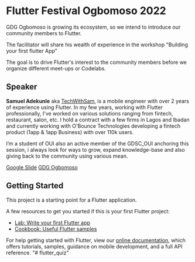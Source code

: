 # Flutter Festival Ogbomoso 2022

GDG Ogbomoso is growing its ecosystem, so we intend to introduce our community members to  Flutter.

The facilitator will share his wealth of experience in the workshop "Building your first flutter App"

The goal is to drive Flutter's interest to the community members before we organize different meet-ups or Codelabs.

## Speaker

<b>Samuel Adekunle</b> aka [TechWithSam](https://twitter.com/techwithsam_), is a mobile engineer with over 2 years of experience using Flutter. In my few years, working with Flutter professionally, I've worked on various solutions ranging from fintech, restaurant, salon, etc. I hold a contract with a few firms in Lagos and Ibadan and currently working with O'Bounce Technologies developing a fintech product (1app & 1app Business) with over 110k users.

I’m a student of OUI also an active member of the GDSC_OUI anchoring this session, i always look for ways to grow, expand knowledge-base and also giving back to the community using various mean.

[Google Slide](https://docs.google.com/presentation/d/1P09YmPQ6lEGl7-VapKe8w2LTr8nF4IbFkxIhbYfPpHo/edit?usp=sharing)
[GDG Ogbomoso](https://gdg.community.dev/gdg-ogbomoso/)

## Getting Started

This project is a starting point for a Flutter application.

A few resources to get you started if this is your first Flutter project:

- [Lab: Write your first Flutter app](https://flutter.dev/docs/get-started/codelab)
- [Cookbook: Useful Flutter samples](https://flutter.dev/docs/cookbook)

For help getting started with Flutter, view our
[online documentation](https://flutter.dev/docs), which offers tutorials,
samples, guidance on mobile development, and a full API reference.
"# flutter_quiz"

